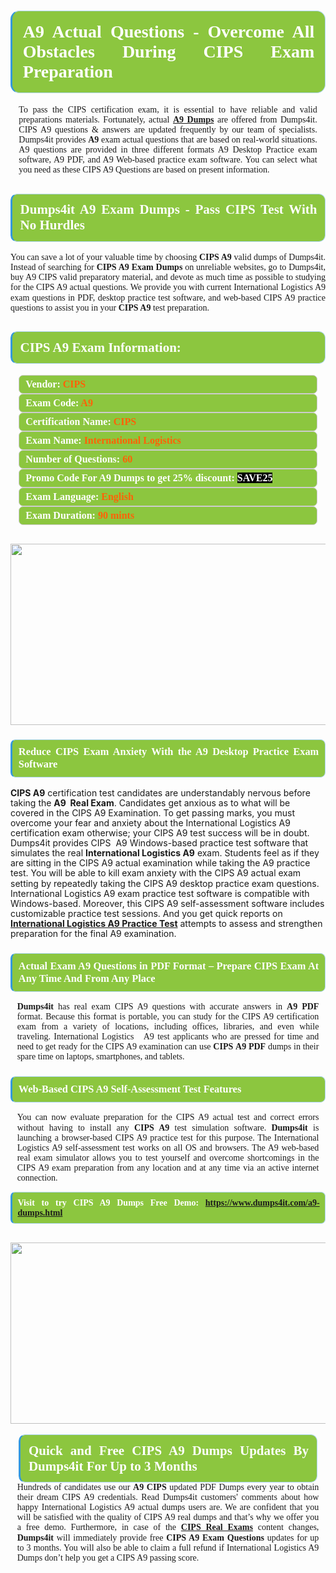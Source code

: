 <h1 style="text-align: justify;"><span style="font-family:Times New Roman,Times,serif;"><strong><span style="display: block; color: #FFFFFF; background: #8cc63f; border: 0.5px solid #AED6F1; border-left: 3px solid #3498DB; padding: .6em; border-radius: 0.5em;">A9 Actual Questions - Overcome All Obstacles During CIPS Exam Preparation</span></strong></span></h1>

<p style="margin: 0in 10pt; text-align: justify;"><span style="font-size:14px;"><span style="font-family:Times New Roman,Times,serif;"><span style="line-height:115%"><span style="line-height:115%">To pass the CIPS certification exam, it is essential to have reliable and valid preparations materials. Fortunately, actual <a href="https://www.dumps4it.com/a9-dumps.html"><b>A9 Dumps</b></a> are offered from Dumps4it. CIPS A9 questions & answers are updated frequently by our team of specialists. Dumps4it provides <b>A9 </b>exam actual questions that are based on real-world situations. A9 <b> </b>questions are provided in three different formats A9 Desktop Practice exam software, A9 PDF, and A9 Web-based practice exam software. You can select what you need as these CIPS A9 Questions are based on present information.</span></span></span></span></p>

<h2 style="text-align: justify;"><span style="font-family:Times New Roman,Times,serif;"><strong><span style="display: block; color: #FFFFFF; background: #8cc63f; border: 0.5px solid #AED6F1; border-left: 3px solid #3498DB; padding: .6em; border-radius: 0.5em;">Dumps4it A9 Exam Dumps - Pass CIPS Test With No Hurdles </span></strong></span></h2>

<p style="text-align: justify;"><span style="font-size:14px;"><span style="font-family:Times New Roman,Times,serif;"><span style="line-height:115%"><span sans-serif=""><span style="line-height:115%"><span new="" roman="" times="">You can save a lot of your valuable time by choosing <strong>CIPS A9</strong> valid dumps of Dumps4it. Instead of searching for <strong>CIPS A9 Exam Dumps</strong> on unreliable websites, go to Dumps4it, buy A9 CIPS valid preparatory material, and devote as much time as possible to studying for the CIPS A9 actual questions. We provide you with current International Logistics A9 exam questions in PDF, desktop practice test software, and web-based CIPS A9 practice questions to assist you in your <strong>CIPS A9</strong> test preparation.</span></span></span></span></span></span></p>

<h2 style="text-align: justify;"><span style="font-family:Times New Roman,Times,serif;"><strong><span style="display: block; color: #FFFFFF; background: #8cc63f; border: 0.5px solid #AED6F1; border-left: 3px solid #3498DB; padding: .6em; border-radius: 0.5em;">CIPS A9 Exam Information:</span></strong></span></h2>

<div style="margin: 0cm 10pt; background: rgb(140, 198, 63); border: 1px solid rgb(204, 204, 204); padding: 5px 10px; border-radius: 0.5em; text-align: justify;"><span style="font-family:Times New Roman,Times,serif;"><span style="font-size: 11pt;"><span style="line-height: normal;"><strong><span style="font-size: 12.0pt;"><span style="color: #FFFFFF;">Vendor:</span> <span style="color: #FF6106;">CIPS</span></span></strong></span></span></span></div>

<div style="margin: 0cm 10pt; background: rgb(140, 198, 63); border: 1px solid rgb(204, 204, 204); padding: 5px 10px; border-radius: 0.5em; text-align: justify;"><span style="font-family:Times New Roman,Times,serif;"><span style="font-size: 11pt;"><span style="line-height: normal;"><strong><span style="font-size: 12.0pt;"><span style="color: #FFFFFF;">Exam Code:</span> <span style="color: #FF6106;">A9</span></span></strong></span></span></span></div>

<div style="margin: 0cm 10pt; background: rgb(140, 198, 63); border: 1px solid rgb(204, 204, 204); padding: 5px 10px; border-radius: 0.5em; text-align: justify;"><span style="font-family:Times New Roman,Times,serif;"><span style="font-size: 11pt;"><span style="line-height: normal;"><strong><span style="font-size: 12.0pt;"><span style="color: #FFFFFF;">Certification Name:</span> <span style="color: #FF6106;">CIPS</span></span></strong></span></span></span></div>

<div style="margin: 0cm 10pt; background: rgb(140, 198, 63); border: 1px solid rgb(204, 204, 204); padding: 5px 10px; border-radius: 0.5em; text-align: justify;"><span style="font-family:Times New Roman,Times,serif;"><span style="font-size: 11pt;"><span style="line-height: normal;"><strong><span style="font-size: 12.0pt;"><span style="color: #FFFFFF;">Exam Name:</span> <span style="color: #FF6106;">International Logistics </span></span></strong></span></span></span></div>

<div style="margin: 0cm 10pt; background: rgb(140, 198, 63); border: 1px solid rgb(204, 204, 204); padding: 5px 10px; border-radius: 0.5em; text-align: justify;"><span style="font-family:Times New Roman,Times,serif;"><span style="font-size: 11pt;"><span style="line-height: normal;"><strong><span style="font-size: 12.0pt;"><span style="color: #FFFFFF;">Number of Questions: </span><span style="color: #FF6106;">60</span></span></strong></span></span></span></div>

<div style="margin: 0cm 10pt; background: rgb(140, 198, 63); border: 1px solid rgb(204, 204, 204); padding: 5px 10px; border-radius: 0.5em; text-align: justify;"><span style="font-family:Times New Roman,Times,serif;"><span style="font-size: 11pt;"><span style="line-height: normal;"><strong><span style="font-size: 12.0pt;"><span style="color: #FFFFFF;">Promo Code For A9 Dumps to get 25% discount: </span><span style="color:#FFFFFF;"><span style="background-color:#000000;">SAVE25</span></span></span></strong></span></span></span></div>

<div style="margin: 0cm 10pt; background: rgb(140, 198, 63); border: 1px solid rgb(204, 204, 204); padding: 5px 10px; border-radius: 0.5em; text-align: justify;"><span style="font-family:Times New Roman,Times,serif;"><span style="font-size: 11pt;"><span style="line-height: normal;"><strong><span style="font-size: 12.0pt;"><span style="color: #FFFFFF;">Exam Language:</span> <span style="color: #FF6106;">English</span></span></strong></span></span></span></div>

<div style="margin: 0cm 10pt; background: rgb(140, 198, 63); border: 1px solid rgb(204, 204, 204); padding: 5px 10px; border-radius: 0.5em; text-align: justify;"><span style="font-family:Times New Roman,Times,serif;"><span style="font-size: 11pt;"><span style="line-height: normal;"><strong><span style="font-size: 12.0pt;"><span style="color: #FFFFFF;">Exam Duration: </span><span style="color: #FF6106;">90 mints</span></span></strong></span></span></span></div>

<p style="text-align: justify;"><span style="font-family:Times New Roman,Times,serif;">                                                                                <a href="https://www.dumps4it.com/a9-dumps.html"><img src="https://i.imgur.com/a474NNd.jpg" style="height: 290px; width: 700px;" /></a></span></p>

<h3 style="text-align: justify;"><span style="font-family:Times New Roman,Times,serif;"><strong><span style="display: block; color: #FFFFFF; background: #8cc63f; border: 0.5px solid #AED6F1; border-left: 3px solid #3498DB; padding: .6em; border-radius: 0.5em;">Reduce CIPS Exam Anxiety With the A9 Desktop Practice Exam Software </span></strong></span></h3>

<p style="margin: 0in 8pt; text-align: justify;"><span style="font-family:Times New Roman,Times,serif;">

<span style="font-size:14px;"><span style="line-height:115%"><span sans-serif=""><span style="line-height:115%"><span new="" roman="" times=""><strong>CIPS A9</strong> certification test candidates are understandably nervous before taking the <strong>A9  Real Exam</strong>. Candidates get anxious as to what will be covered in the CIPS A9 Examination. To get passing marks, you must overcome your fear and anxiety about the International Logistics A9 certification exam otherwise; your CIPS A9 test success will be in doubt. Dumps4it provides CIPS  A9 Windows-based practice test software that simulates the real <strong>International Logistics A9</strong> exam. Students feel as if they are sitting in the CIPS A9 actual examination while taking the A9 practice test. You will be able to kill exam anxiety with the CIPS A9 actual exam setting by repeatedly taking the CIPS A9 desktop practice exam questions. International Logistics A9 exam practice test software is compatible with Windows-based. Moreover, this CIPS A9 self-assessment software includes customizable practice test sessions. And you get quick reports on <a href="https://www.dumps4it.com/a9-dumps.html"><strong>International Logistics A9 Practice Test</strong></a> attempts to assess and strengthen preparation for the final A9 examination.</span></span></span></span></span></span></p>

<h3 style="text-align: justify;"><span style="font-family:Times New Roman,Times,serif;"><strong><span style="display: block; color: #FFFFFF; background: #8cc63f; border: 0.5px solid #AED6F1; border-left: 3px solid #3498DB; padding: .6em; border-radius: 0.5em;">Actual Exam A9 Questions in PDF Format – Prepare CIPS Exam At Any Time And From Any Place </span></strong></span></h3>

<p style="margin: 0in 8pt; text-align: justify;"><span style="font-size:14px;"><span style="font-family:Times New Roman,Times,serif;"><span style="line-height:115%"><span sans-serif=""><span style="line-height:115%"><span new="" roman="" times=""><strong>Dumps4it</strong> has real exam CIPS A9 questions with accurate answers<strong> </strong>in <strong>A9 PDF</strong> format. Because this format is portable, you can study for the CIPS A9 certification exam from a variety of locations, including offices, libraries, and even while traveling. International Logistics   A9 test applicants who are pressed for time and need to get ready for the CIPS A9 examination can use <strong>CIPS A9 PDF</strong> dumps in their spare time on laptops, smartphones, and tablets.</span></span></span></span></span></span></p>

<h3 style="text-align: justify;"><span style="font-family:Times New Roman,Times,serif;"><strong><span style="display: block; color: #FFFFFF; background: #8cc63f; border: 0.5px solid #AED6F1; border-left: 3px solid #3498DB; padding: .6em; border-radius: 0.5em;">Web-Based CIPS A9 Self-Assessment Test Features </span></strong></span></h3>

<p style="margin: 0in 8pt; text-align: justify;"><span style="font-size:14px;"><span style="font-family:Times New Roman,Times,serif;"><span style="line-height:115%"><span sans-serif=""><span style="line-height:115%"><span new="" roman="" times="">You can now evaluate preparation for the CIPS A9 actual test and correct errors without having to install any <strong>CIPS A9</strong> test simulation software. <strong>Dumps4it</strong> is launching a browser-based CIPS A9 practice test for this purpose. The International Logistics A9 self-assessment test works on all OS and browsers. The A9 web-based real exam simulator allows you to test yourself and overcome shortcomings in the CIPS A9 exam preparation from any location and at any time via an active internet connection.</span></span></span></span></span></span></p>

<p style="margin-right: 0in; margin-left: 0in; text-align: justify;"><span style="font-family:Times New Roman,Times,serif;"><strong><span style="display: block; color: #FFFFFF; background: #8cc63f; border: 0.5px solid #AED6F1; border-left: 3px solid #3498DB; padding: .6em; border-radius: 0.5em;"><span ms="" trebuchet="">Visit to try CIPS A9 Dumps Free Demo: </span><a href="https://www.dumps4it.com/a9-dumps.html" ms="" trebuchet="">https://www.dumps4it.com/a9-dumps.html</a></span></strong></span></p>

<p style="margin: 0in 0.0001pt; text-align: justify;"><span style="font-family:Times New Roman,Times,serif;">                                                                             <a href="https://www.dumps4it.com/a9-dumps.html"><img src="https://i.imgur.com/tHvwmqt.jpg" style="height: 290px; width: 700px;" /></a></span></p>

<p style="margin: 0in 0.0001pt; text-align: justify;"> </p>

<h2 style="margin: 0in 10pt; text-align: justify;"><span style="font-family:Times New Roman,Times,serif;"><strong><span style="display: block; color: #FFFFFF; background: #8cc63f; border: 0.5px solid #AED6F1; border-left: 3px solid #3498DB; padding: .6em; border-radius: 0.5em;">Quick and Free CIPS A9 Dumps Updates By Dumps4it For Up to 3 Months</span></strong></span></h2>

<p style="margin: 0in 8pt; text-align: justify;"><span style="font-size:14px;"><span style="font-family:Times New Roman,Times,serif;"><span style="line-height:115%"><span sans-serif=""><span style="line-height:115%"><span new="" roman="" times="">Hundreds of candidates use our <strong>A9 CIPS</strong> updated PDF Dumps every year to obtain their dream CIPS A9 credentials. Read Dumps4it customers' comments about how happy International Logistics A9 actual dumps users are. We are confident that you will be satisfied with the quality of CIPS A9 real dumps and that’s why we offer you a free demo. Furthermore, in case of the <a href="https://www.dumps4it.com/cips-real-exams.html"><strong>CIPS Real Exams</strong></a> content changes, <strong>Dumps4it </strong>will immediately provide free <strong>CIPS A9 Exam Questions</strong> updates for up to 3 months. You will also be able to claim a full refund if International Logistics A9 Dumps don’t help you get a CIPS A9 passing score. </span></span></span></span></span></span></p>
<gdiv></gdiv><gdiv></gdiv><gdiv></gdiv><gdiv></gdiv><gdiv></gdiv><gdiv></gdiv><gdiv></gdiv><gdiv></gdiv><gdiv></gdiv><gdiv></gdiv><gdiv></gdiv><gdiv></gdiv><gdiv></gdiv><gdiv></gdiv><gdiv></gdiv><gdiv></gdiv><gdiv></gdiv><gdiv></gdiv><gdiv></gdiv><gdiv></gdiv><gdiv></gdiv><gdiv></gdiv><gdiv></gdiv><gdiv></gdiv><gdiv></gdiv><gdiv></gdiv><gdiv></gdiv><gdiv></gdiv><gdiv></gdiv><gdiv></gdiv>
